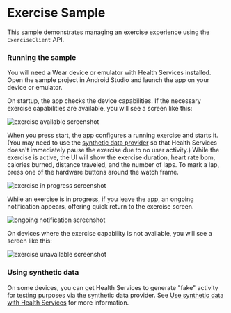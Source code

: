 # Exercise Sample

This sample demonstrates managing an exercise experience using the `ExerciseClient` API.

### Running the sample

You will need a Wear device or emulator with Health Services installed. Open the sample project in
Android Studio and launch the app on your device or emulator.

On startup, the app checks the device capabilities. If the necessary exercise capabilities are
available, you will see a screen like this:

![exercise available screenshot](screenshots/exercise_available.png)

When you press start, the app configures a running exercise and starts it. (You may need to use the
[synthetic data provider](#using-synthetic-data) so that Health Services doesn't immediately pause
the exercise due to no user activity.) While the exercise is active, the UI will show the exercise
duration, heart rate bpm, calories burned, distance traveled, and the number of laps. To mark a lap,
press one of the hardware buttons around the watch frame.

![exercise in progress screenshot](screenshots/exercise_in_progress.png)

While an exercise is in progress, if you leave the app, an ongoing notification appears, offering
quick return to the exercise screen.

![ongoing notification screenshot](screenshots/ongoing_notification.png)

On devices where the exercise capability is not available, you will see a screen like this:

![exercise unavailable screenshot](screenshots/exercise_not_available.png)

### Using synthetic data

On some devices, you can get Health Services to generate "fake" activity for testing purposes via
the synthetic data provider. See [Use synthetic data with Health Services](https://developer.android.com/training/wearables/health-services/synthetic-data)
for more information.
